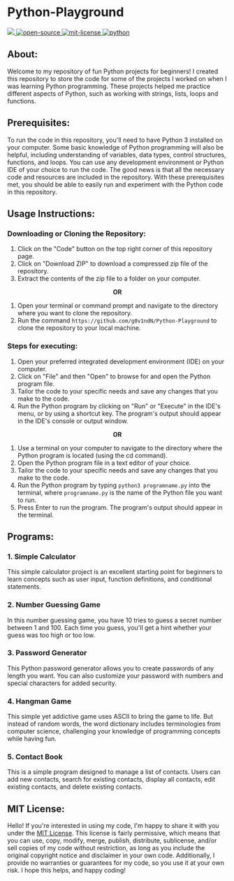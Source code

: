 # Python-Playground
<div align="left">
   <a href="https://github.com/g0v1ndN">
      <img src="https://img.shields.io/badge/Code_Dealer-g0v1ndN-yellowgreen"/>
   </a>
   <a href="https://opensource.org/osd">
      <img src="https://github.com/g0v1ndN/AssetVault/blob/main/Badges/open-source.svg" alt="open-source"/>
   </a>
   <a href="https://opensource.org/license/mit/">
      <img src="https://github.com/g0v1ndN/AssetVault/blob/main/Badges/License-MIT-green.svg" alt="mit-license"/>
   </a>
   <a href="https://www.python.org/">
      <img src="https://img.shields.io/badge/Python-%234B8BBE" alt="python" />
   </a>
</div>

## About:
Welcome to my repository of fun Python projects for beginners! I created this repository to store the code for some of the projects I worked on when I was learning Python programming. These projects helped me practice different aspects of Python, such as working with strings, lists, loops and functions.

## Prerequisites:
To run the code in this repository, you'll need to have Python 3 installed on your computer. Some basic knowledge of Python programming will also be helpful, including understanding of variables, data types, control structures, functions, and loops. You can use any development environment or Python IDE of your choice to run the code. The good news is that all the necessary code and resources are included in the repository. With these prerequisites met, you should be able to easily run and experiment with the Python code in this repository.

## Usage Instructions:

### Downloading or Cloning the Repository:
1. Click on the "Code" button on the top right corner of this repository page.
2. Click on "Download ZIP" to download a compressed zip file of the repository.
3. Extract the contents of the zip file to a folder on your computer.

<p align="center"><b> OR </b></p>

1. Open your terminal or command prompt and navigate to the directory where you want to clone the repository.
2. Run the command `https://github.com/g0v1ndN/Python-Playground` to clone the repository to your local machine.

### Steps for executing:
1. Open your preferred integrated development environment (IDE) on your computer.
2. Click on "File" and then "Open" to browse for and open the Python program file.
3. Tailor the code to your specific needs and save any changes that you make to the code.
4. Run the Python program by clicking on "Run" or "Execute" in the IDE's menu, or by using a shortcut key. The program's output should appear in the IDE's console or output window.

<p align="center"><b> OR </b></p>

1. Use a terminal on your computer to navigate to the directory where the Python program is located (using the cd command).
2. Open the Python program file in a text editor of your choice.
3. Tailor the code to your specific needs and save any changes that you make to the code.
4. Run the Python program by typing `python3 programname.py` into the terminal, where `programname.py` is the name of the Python file you want to run.
5. Press Enter to run the program. The program's output should appear in the terminal. 

## Programs:
### 1. Simple Calculator
This simple calculator project is an excellent starting point for beginners to learn concepts such as user input, function definitions, and conditional statements. 
### 2. Number Guessing Game
In this number guessing game, you have 10 tries to guess a secret number between 1 and 100. Each time you guess, you'll get a hint whether your guess was too high or too low.
### 3. Password Generator
This Python password generator allows you to create passwords of any length you want. You can also customize your password with numbers and special characters for added security.
### 4. Hangman Game
This simple yet addictive game uses ASCII to bring the game to life. But instead of random words, the word dictionary includes terminologies from computer science, challenging your knowledge of programming concepts while having fun.
### 5. Contact Book
This is a simple program designed to manage a list of contacts. Users can add new contacts, search for existing contacts, display all contacts, edit existing contacts, and delete existing contacts.

## MIT License: 
Hello! If you're interested in using my code, I'm happy to share it with you under the <a href="https://github.com/g0v1ndN/Python-Playground/blob/main/LICENSE">MIT License</a>. This license is fairly permissive, which means that you can use, copy, modify, merge, publish, distribute, sublicense, and/or sell copies of my code without restriction, as long as you include the original copyright notice and disclaimer in your own code. Additionally, I provide no warranties or guarantees for my code, so you use it at your own risk. I hope this helps, and happy coding!
